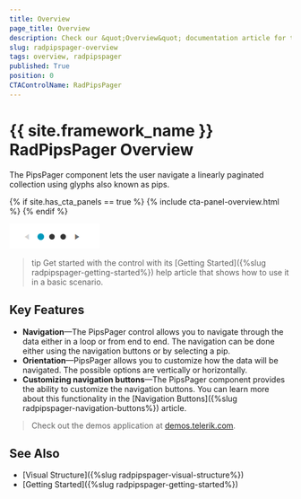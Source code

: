 ```yaml
---
title: Overview
page_title: Overview
description: Check our &quot;Overview&quot; documentation article for the RadPipsPager control.
slug: radpipspager-overview
tags: overview, radpipspager
published: True
position: 0
CTAControlName: RadPipsPager
---
```


# {{ site.framework_name }} RadPipsPager Overview

The PipsPager component lets the user navigate a linearly paginated collection using glyphs also known as pips.

{% if site.has_cta_panels == true %}
{% include cta-panel-overview.html %}
{% endif %}

![{{ site.framework_name }} RadPipsPager Overview](images/radpipspager-overview-0.png)

>tip Get started with the control with its [Getting Started]({%slug radpipspager-getting-started%}) help article that shows how to use it in a basic scenario.

## Key Features

* __Navigation__&mdash;The PipsPager control allows you to navigate through the data either in a loop or from end to end. The navigation can be done either using the navigation buttons or by selecting a pip.
* __Orientation__&mdash;PipsPager allows you to customize how the data will be navigated. The possible options are vertically or horizontally.
* __Customizing navigation buttons__&mdash;The PipsPager component provides the ability to customize the navigation buttons. You can learn more about this functionality in the [Navigation Buttons]({%slug radpipspager-navigation-buttons%}) article.

> Check out the demos application at [demos.telerik.com](https://demos.telerik.com/wpf/).

## See Also
* [Visual Structure]({%slug radpipspager-visual-structure%})
* [Getting Started]({%slug radpipspager-getting-started%})